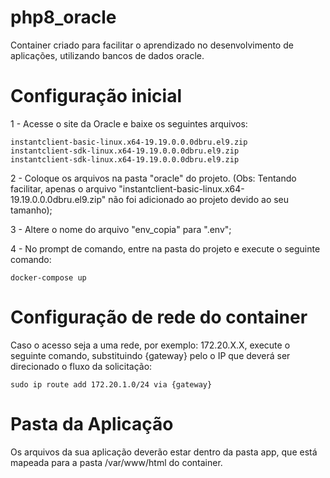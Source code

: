 # php8_oracle
Container criado para facilitar o aprendizado no desenvolvimento de aplicações, utilizando bancos de dados oracle.

# Configuração inicial
  1 - Acesse o site da Oracle e baixe os seguintes arquivos:

    instantclient-basic-linux.x64-19.19.0.0.0dbru.el9.zip
    instantclient-sdk-linux.x64-19.19.0.0.0dbru.el9.zip
    instantclient-sdk-linux.x64-19.19.0.0.0dbru.el9.zip

  2 - Coloque os arquivos na pasta "oracle" do projeto. (Obs: Tentando facilitar, apenas o arquivo "instantclient-basic-linux.x64-19.19.0.0.0dbru.el9.zip" não foi adicionado ao projeto devido ao seu tamanho);

  3 - Altere o nome do arquivo "env_copia" para ".env";
  
  4 - No prompt de comando, entre na pasta do projeto e execute o seguinte comando:
            
    docker-compose up

# Configuração de rede do container

  Caso o acesso seja a uma rede, por exemplo: 172.20.X.X, execute o seguinte comando, substituindo {gateway} pelo o IP que deverá ser direcionado o fluxo da solicitação:
  
    sudo ip route add 172.20.1.0/24 via {gateway}

# Pasta da Aplicação

  Os arquivos da sua aplicação deverão estar dentro da pasta app, que está mapeada para a pasta /var/www/html do container.
